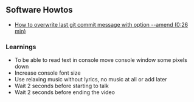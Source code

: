 ## Software Howtos

- [How to overwrite last git commit message with option --amend (0:26 min)](https://youtu.be/hnfCWjOfkj4)

### Learnings
- To be able to read text in console move console window some pixels down
- Increase console font size
- Use relaxing music without lyrics, no music at all or add later
- Wait 2 seconds before starting to talk
- Wait 2 seconds before ending the video
